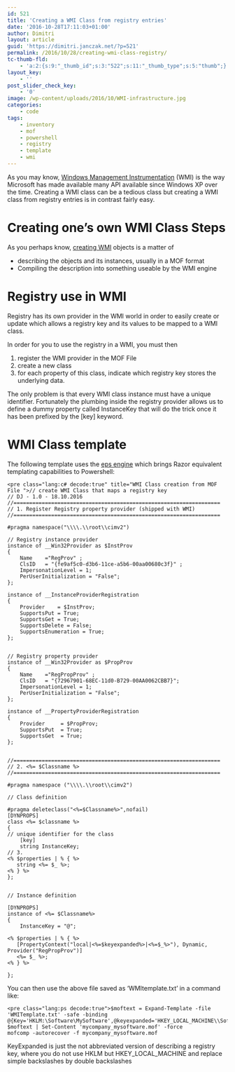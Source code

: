 ```yaml
---
id: 521
title: 'Creating a WMI Class from registry entries'
date: '2016-10-28T17:11:03+01:00'
author: Dimitri
layout: article
guid: 'https://dimitri.janczak.net/?p=521'
permalink: /2016/10/28/creating-wmi-class-registry/
tc-thumb-fld:
    - 'a:2:{s:9:"_thumb_id";s:3:"522";s:11:"_thumb_type";s:5:"thumb";}'
layout_key:
    - ''
post_slider_check_key:
    - '0'
image: /wp-content/uploads/2016/10/WMI-infrastructure.jpg
categories:
    - code
tags:
    - inventory
    - mof
    - powershell
    - registry
    - template
    - wmi
---
```


As you may know, [Windows Management Instrumentation](https://msdn.microsoft.com/en-us/library/aa394582(v=vs.85).aspx) (WMI) is the way Microsoft has made available many API available since Windows XP over the time. Creating a WMI class can be a tedious class but creating a WMI class from registry entries is in contrast fairly easy.

# Creating one’s own WMI Class Steps

As you perhaps know, [creating WMI](https://www.microsoft.com/en-us/download/details.aspx?id=8572) objects is a matter of

- describing the objects and its instances, usually in a MOF format
- Compiling the description into something useable by the WMI engine

# Registry use in WMI

Registry has its own provider in the WMI world in order to easily create or update which allows a registry key and its values to be mapped to a WMI class.

In order for you to use the registry in a WMI, you must then

1. register the WMI provider in the MOF File
2. create a new class
3. for each property of this class, indicate which registry key stores the underlying data.

The only problem is that every WMI class instance must have a unique identifier. Fortunately the plumbing inside the registry provider allows us to define a dummy property called InstanceKey that will do the trick once it has been prefixed by the \[key\] keyword.

# WMI Class template

The following template uses the [eps engine](https://github.com/straightdave/eps) which brings Razor equivalent templating capabilities to Powershell:

```
<pre class="lang:c# decode:true" title="WMI Class creation from MOF File ">// create WMI Class that maps a registry key
// DJ - 1.0 - 18.10.2016
//==================================================================
// 1. Register Registry property provider (shipped with WMI)
//==================================================================

#pragma namespace("\\\\.\\root\\cimv2")

// Registry instance provider
instance of __Win32Provider as $InstProv
{
	Name    ="RegProv" ;
	ClsID   = "{fe9af5c0-d3b6-11ce-a5b6-00aa00680c3f}" ;
	ImpersonationLevel = 1;
	PerUserInitialization = "False";
};

instance of __InstanceProviderRegistration
{
	Provider    = $InstProv;
	SupportsPut = True;
	SupportsGet = True;
	SupportsDelete = False;
	SupportsEnumeration = True;
};


// Registry property provider
instance of __Win32Provider as $PropProv
{
	Name    ="RegPropProv" ;
	ClsID   = "{72967901-68EC-11d0-B729-00AA0062CBB7}";
	ImpersonationLevel = 1;
	PerUserInitialization = "False";
};

instance of __PropertyProviderRegistration
{
	Provider     = $PropProv;
	SupportsPut  = True;
	SupportsGet  = True;
};


//==================================================================
// 2. <%= $Classname %>
//==================================================================

#pragma namespace ("\\\\.\\root\\cimv2")

// Class definition

#pragma deleteclass("<%=$Classname%>",nofail)
[DYNPROPS]
class <%= $classname %>
{
// unique identifier for the class
	[key]
	string InstanceKey;
// 3.
<% $properties | % { %>
   string <%= $_ %>;
<% } %>
};


// Instance definition

[DYNPROPS]
instance of <%= $Classname%>
{
	InstanceKey = "@";

<% $properties | % { %>
   [PropertyContext("local|<%=$keyexpanded%>|<%=$_%>"), Dynamic, Provider("RegPropProv")]
   <%= $_ %>;
<% } %>

};
```

You can then use the above file saved as ‘WMItemplate.txt’ in a command like:

```
<pre class="lang:ps decode:true">$moftext = Expand-Template -file 'WMITemplate.txt' -safe -binding @{Key='HKLM:\Software\MySoftware',@keyexpanded='HKEY_LOCAL_MACHINE\\Software\\MySoftware,@classname='MyCompany_MySoftware'}
$moftext | Set-Content 'mycompany_mysoftware.mof' -force
mofcomp -autorecover -f mycompany_mysoftware.mof
```

KeyExpanded is just the not abbreviated version of describing a registry key, where you do not use HKLM but HKEY\_LOCAL\_MACHINE and replace simple backslashes by double backslashes